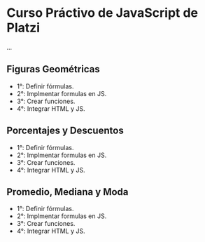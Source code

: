 # Curso Práctivo de JavaScript de Platzi

...

## Figuras Geométricas

- 1°: Definir fórmulas.
- 2°: Implmentar formulas en JS.
- 3°: Crear funciones.
- 4°: Integrar HTML y JS.

## Porcentajes y Descuentos

- 1°: Definir fórmulas.
- 2°: Implmentar formulas en JS.
- 3°: Crear funciones.
- 4°: Integrar HTML y JS.

## Promedio, Mediana y Moda

- 1°: Definir fórmulas.
- 2°: Implmentar formulas en JS.
- 3°: Crear funciones.
- 4°: Integrar HTML y JS.